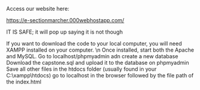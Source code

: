Access our website here:

https://e-sectionmarcher.000webhostapp.com/

IT IS SAFE; it will pop up saying it is not though

If you want to download the code to your local computer, you will need XAMPP installed on your computer. \n
Once installed, start both the Apache and MySQL.
Go to localhost/phpmyadmin adn create a new database
Download the capstone.sql and upload it to the database on phpmyadmin
Save all other files in the htdocs folder (usually found in your C:\xampp\htdocs)
go to localhost in the browser followed by the file path of the index.html 
